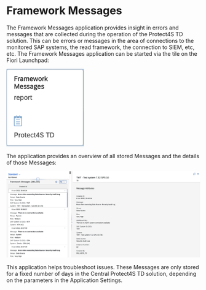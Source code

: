 # Framework Messages

The Framework Messages application provides insight in errors and messages that are collected during the operation of the Protect4S TD solution. This can be errors or messages in the area of connections to the monitored SAP systems, the read framework, the connection to SIEM, etc, etc. The Framework Messages application can be started via the tile on the Fiori Launchpad:

![](<../.gitbook/assets/image (64) (1) (1).png>)

The application provides an overview of all stored Messages and the details of those Messages:

![](<../.gitbook/assets/image (20) (1).png>)

This application helps troubleshoot issues. These Messages are only stored for a fixed number of days in the Central Protect4S TD solution, depending on the parameters in the Application Settings.
